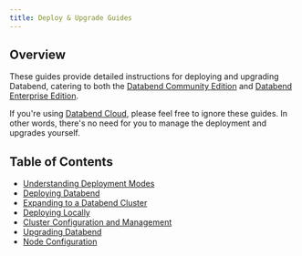 ```yaml
---
title: Deploy & Upgrade Guides
---
```


## Overview

These guides provide detailed instructions for deploying and upgrading Databend, catering to both the [Databend Community Edition](../00-overview/00-editions/00-dce/index.md) and [Databend Enterprise Edition](../00-overview/00-editions/01-dee/index.md). 

If you're using [Databend Cloud](../00-overview/00-editions/02-dc/index.md), please feel free to ignore these guides. In other words, there's no need for you to manage the deployment and upgrades yourself.

## Table of Contents

- [Understanding Deployment Modes](00-understanding-deployment-modes.md)
- [Deploying Databend](02-deploying-databend.md)
- [Expanding to a Databend Cluster](03-expanding-to-a-databend-cluster.md)
- [Deploying Locally](05-deploying-local.md)
- [Cluster Configuration and Management](06-cluster/index.md)
- [Upgrading Databend](09-upgrade/index.md)
- [Node Configuration](10-node-config/index.md)